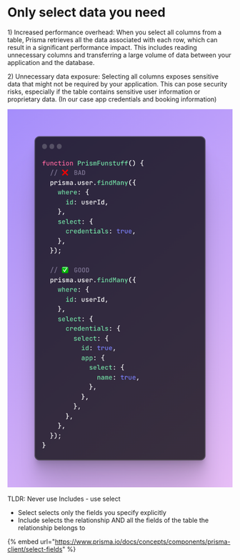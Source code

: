 # Only select data you need

1\) Increased performance overhead: When you select all columns from a table, Prisma retrieves all the data associated with each row, which can result in a significant performance impact. This includes reading unnecessary columns and transferring a large volume of data between your application and the database.

2\) Unnecessary data exposure: Selecting all columns exposes sensitive data that might not be required by your application. This can pose security risks, especially if the table contains sensitive user information or proprietary data. (In our case app credentials and booking information)

&#x20;![](<../../.gitbook/assets/ray-so-export (5).png>)

TLDR: Never use Includes - use select

* Select selects only the fields you specify explicitly
* Include selects the relationship AND all the fields of the table the relationship belongs to

{% embed url="https://www.prisma.io/docs/concepts/components/prisma-client/select-fields" %}
